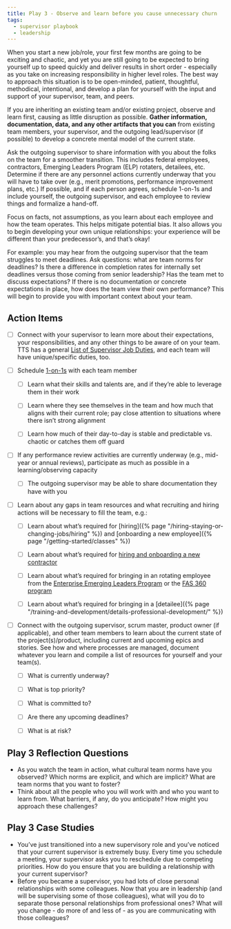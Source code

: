 ```yaml
---
title: Play 3 - Observe and learn before you cause unnecessary churn
tags:
  - supervisor playbook
  - leadership
---
```


When you start a new job/role, your first few months are going to be exciting
and chaotic, and yet you are still going to be expected to bring yourself up to
speed quickly and deliver results in short order - especially as you take on
increasing responsibility in higher level roles. The best way to approach this
situation is to be open-minded, patient, thoughtful, methodical, intentional,
and develop a plan for yourself with the input and support of your supervisor,
team, and peers.

If you are inheriting an existing team and/or existing project, observe and
learn first, causing as little disruption as possible. **Gather information,
documentation, data, and any other artifacts that you can** from existing team
members, your supervisor, and the outgoing lead/supervisor (if possible) to
develop a concrete mental model of the current state.

Ask the outgoing supervisor to share information with you about the folks on the
team for a smoother transition. This includes federal employees, contractors,
Emerging Leaders Program (ELP) rotaters, detailees, etc. Determine if there are
any personnel actions currently underway that you will have to take over (e.g.,
merit promotions, performance improvement plans, etc.) If possible, and if each
person agrees, schedule 1-on-1s and include yourself, the outgoing supervisor,
and each employee to review things and formalize a hand-off.

Focus on facts, not assumptions, as you learn about each employee and how the
team operates. This helps mitigate potential bias. It also allows you to begin
developing your own unique relationships: your experience will be different than
your predecessor’s, and that’s okay!

For example: you may hear from the outgoing supervisor that the team struggles
to meet deadlines. Ask questions: what are team norms for deadlines? Is there a
difference in completion rates for internally set deadlines versus those coming
from senior leadership? Has the team met to discuss expectations? If there is no
documentation or concrete expectations in place, how does the team view their
own performance? This will begin to provide you with important context about
your team.

## Action Items

- [ ] Connect with your supervisor to learn more about their expectations, your
      responsibilities, and any other things to be aware of on your team. TTS
      has a general
      [List of Supervisor Job Duties](https://docs.google.com/document/d/11DIsUYI1O4j5XP73TP9x9VBfpfc8XOUxPUeHJXaituE/edit),
      and each team will have unique/specific duties, too.
      
- [ ] Schedule
      [1-on-1s](https://docs.google.com/document/d/1WVysnJMkLNkmQakjKIxa_v47Ws1RNDh6-iCMG6CsZ4k/edit)
      with each team member
      
  - [ ] Learn what their skills and talents are, and if they’re able to leverage
        them in their work
        
  - [ ] Learn where they see themselves in the team and how much that aligns
        with their current role; pay close attention to situations where there
        isn’t strong alignment
        
  - [ ] Learn how much of their day-to-day is stable and predictable vs. chaotic
        or catches them off guard
        
- [ ] If any performance review activities are currently underway (e.g.,
      mid-year or annual reviews), participate as much as possible in a
      learning/observing capacity
      
  - [ ] The outgoing supervisor may be able to share documentation they have
        with you
        
- [ ] Learn about any gaps in team resources and what recruiting and hiring
      actions will be necessary to fill the team, e.g.:
      
  - [ ] Learn about what’s required for
        [hiring]({% page "/hiring-staying-or-changing-jobs/hiring" %}) and
        [onboarding a new employee]({% page "/getting-started/classes" %})
        
  - [ ] Learn about what’s required for
        [hiring and onboarding a new contractor](https://docs.google.com/document/d/14xOFvIGwlG0Gbd52o1D4AyJ52RqzHpX91nfEYJKu5qQ/edit)
        
  - [ ] Learn about what’s required for bringing in an rotating employee from
        the
        [Enterprise Emerging Leaders Program](https://insite.gsa.gov/employee-resources/training-and-development/leadership-resources/enterprise-emerging-leaders-program)
        or the
        [FAS 360 program](https://insite.gsa.gov/services-and-offices/federal-acquisition-service/workforce-transformation/fas-360-development-program?term=)
        
  - [ ] Learn about what’s required for bringing in a
        [detailee]({% page "/training-and-development/details-professional-development/" %})
        
- [ ] Connect with the outgoing supervisor, scrum master, product owner (if
      applicable), and other team members to learn about the current state of
      the project(s)/product, including current and upcoming epics and stories.
      See how and where processes are managed, document whatever you learn and
      compile a list of resources for yourself and your team(s).
      
  - [ ] What is currently underway?
  
  - [ ] What is top priority?
  
  - [ ] What is committed to?
  
  - [ ] Are there any upcoming deadlines?
  
  - [ ] What is at risk?

## Play 3 Reflection Questions

- As you watch the team in action, what cultural team norms have you observed?
  Which norms are explicit, and which are implicit? What are team norms that you
  want to foster?
- Think about all the people who you will work with and who you want to learn
  from. What barriers, if any, do you anticipate? How might you approach these
  challenges?

## Play 3 Case Studies

- You’ve just transitioned into a new supervisory role and you’ve noticed that
  your current supervisor is extremely busy. Every time you schedule a meeting,
  your supervisor asks you to reschedule due to competing priorities. How do you
  ensure that you are building a relationship with your current supervisor?
- Before you became a supervisor, you had lots of close personal relationships
  with some colleagues. Now that you are in leadership (and will be supervising
  some of those colleagues), what will you do to separate those personal
  relationships from professional ones? What will you change - do more of and
  less of - as you are communicating with those colleagues?
